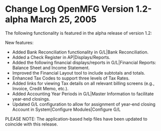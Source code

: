 Change Log
OpenMFG
Version 1.2-alpha
March 25, 2005
==================================



The following functionality is featured in the alpha release of version 1.2:



New features:


* Added Bank Reconciliation functionality in G/L|Bank Reconciliation.
* Added a Check Register in AP|Displays/Reports.
* Added the following financial displays/reports in G/L|Financial Reports: 
Balance Sheet and Income Statement.
* Improved the Financial Layout tool to include subtotals and totals.
* Enhanced Tax Codes to support three levels of Tax Rates.
* Added links for viewing Tax details on all relevant billing screens 
(e.g., Invoice, Credit Memo, etc.).
* Added Accounting Year Periods in G/L|Master Information to facilitate
year-end closings.
* Updated G/L configuration to allow for assignment of year-end closing
Account in System|Configure Modules|Configure G/L




PLEASE NOTE: The application-based help files have been updated to coincide
with this release.

